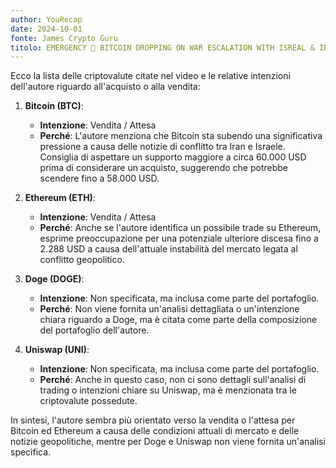 ```yaml
---
author: YouRecap
date: 2024-10-01
fonte: James Crypto Guru
titolo: EMERGENCY 🚨 BITCOIN DROPPING ON WAR ESCALATION WITH ISREAL & IRAN!!!
---
```


Ecco la lista delle criptovalute citate nel video e le relative intenzioni dell'autore riguardo all'acquisto o alla vendita:

1. **Bitcoin (BTC)**: 
   - **Intenzione**: Vendita / Attesa
   - **Perché**: L'autore menziona che Bitcoin sta subendo una significativa pressione a causa delle notizie di conflitto tra Iran e Israele. Consiglia di aspettare un supporto maggiore a circa 60.000 USD prima di considerare un acquisto, suggerendo che potrebbe scendere fino a 58.000 USD.

2. **Ethereum (ETH)**:
   - **Intenzione**: Vendita / Attesa
   - **Perché**: Anche se l'autore identifica un possibile trade su Ethereum, esprime preoccupazione per una potenziale ulteriore discesa fino a 2.288 USD a causa dell'attuale instabilità del mercato legata al conflitto geopolitico.

3. **Doge (DOGE)**:
   - **Intenzione**: Non specificata, ma inclusa come parte del portafoglio.
   - **Perché**: Non viene fornita un'analisi dettagliata o un'intenzione chiara riguardo a Doge, ma è citata come parte della composizione del portafoglio dell'autore.

4. **Uniswap (UNI)**:
   - **Intenzione**: Non specificata, ma inclusa come parte del portafoglio.
   - **Perché**: Anche in questo caso, non ci sono dettagli sull'analisi di trading o intenzioni chiare su Uniswap, ma è menzionata tra le criptovalute possedute.

In sintesi, l'autore sembra più orientato verso la vendita o l'attesa per Bitcoin ed Ethereum a causa delle condizioni attuali di mercato e delle notizie geopolitiche, mentre per Doge e Uniswap non viene fornita un'analisi specifica.
